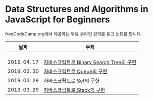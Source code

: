 # Data Structures and Algorithms in JavaScript for Beginners

freeCodeCamp.org에서 제공하는 무료 온라인 강의를 듣고 노트를 합니다.

| 날짜 | 주제 |
| ----------- | ----------- |
| |  |
|  |  |
|  |  |
| 2019. 04. 17 | [자바스크립트로 Binary Search Tree의 구현](./binarySearchTree.md) |
| 2019. 03. 30 | [자바스크립트로 Queue의 구현](./queue.md) |
| 2019. 03. 29 | [자바스크립트로 Set의 구현](./set.md) |
| 2019. 03. 29 | [자바스크립트로 Stack의 구현](./stack.md) |